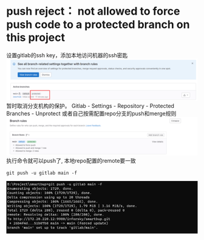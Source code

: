 # push reject： not allowed to force push code to a protected branch on this project
设置gitlab的ssh key，添加本地访问机器的ssh密匙
![Alt text](assets/TroubleShooting/image.png)
暂时取消分支机构的保护。
Gitlab - Settings - Repository - Protected Branches - Unprotect
或者自己按需配置repo分支的push和merge规则
![Alt text](assets/TroubleShooting/image-1.png)
执行命令就可以push了, 本地repo配置的remote要一致
```shell
git push -u gitlab main -f
```
![Alt text](assets/TroubleShooting/image-2.png)